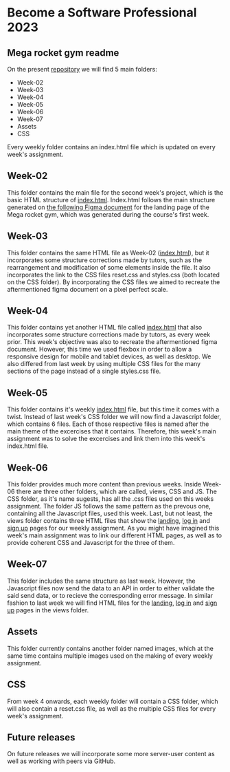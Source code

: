 # Become a Software Professional 2023

## Mega rocket gym readme

On the present [repository](https://juanignaciosobral.github.io/BaSP-M2023/) we will find 5 main folders:

- Week-02
- Week-03
- Week-04
- Week-05
- Week-06
- Week-07
- Assets
- CSS

Every weekly folder contains an index.html file which is updated on every week's assignment.

## Week-02

This folder contains the main file for the second week's project, which is the basic HTML structure of [index.html](https://juanignaciosobral.github.io/BaSP-M2023/Week-02/index.html).
Index.html follows the main structure generated on [the following Figma document](https://www.figma.com/file/q7xbVOHjKu9ofdssX15Jve/UI-kit-RR---B?node-id=701-367&t=l6S4d9vXKJCGhrmY-0) for the landing page of the Mega rocket gym, which was generated during the course's first week.

## Week-03

This folder contains the same HTML file as Week-02 ([index.html](https://juanignaciosobral.github.io/BaSP-M2023/Week-03/index.html)), but it incorporates some structure corrections made by tutors, such as the rearrangement and modification of some elements inside the file. It also incorporates the link to the CSS files reset.css and styles.css (both located on the CSS folder). By incorporating the CSS files we aimed to recreate the aftermentioned figma document on a pixel perfect scale.

## Week-04

This folder contains yet another HTML file called [index.html](https://juanignaciosobral.github.io/BaSP-M2023/Week-04/index.html) that also incorporates some structure corrections made by tutors, as every week prior. This week's objective was also to recreate the aftermentioned figma document. However, this time we used flexbox in order to allow a responsive design for mobile and tablet devices, as well as desktop. We also differed from last week by using multiple CSS files for the many sections of the page instead of a single styles.css file.

## Week-05

This folder contains it's weekly [index.html](https://juanignaciosobral.github.io/BaSP-M2023/Week-05/index.html) file, but this time it comes with a twist. Instead of last week's CSS folder we will now find a Javascript folder, which contains 6 files. Each of those respective files is named after the main theme of the excercises that it contains. Therefore, this week's main assignment was to solve the excercises and link them into this week's index.html file.

## Week-06

This folder provides much more content than previous weeks. Inside Week-06 there are three other folders, which are called, views, CSS and JS. The CSS folder, as it's name sugests, has all the .css files used on this weeks assignment. The folder JS follows the same pattern as the prevous one, containing all the Javascript files, used this week. Last, but not least, the views folder contains three HTML files that show the [landing](https://juanignaciosobral.github.io/BaSP-M2023/Week-06/views/index.html), [log in](https://juanignaciosobral.github.io/BaSP-M2023/Week-06/views/login.html) and [sign up](https://juanignaciosobral.github.io/BaSP-M2023/Week-06/views/sign-up.html) pages for our weekly assignment. As you might have imagined this week's main assignment was to link our different HTML pages, as well as to provide coherent CSS and Javascript for the three of them.

## Week-07

This folder includes the same structure as last week. However, the Javascript files now send the data to an API in order to either validate the said send data, or to recieve the corresponding error message. In similar fashion to last week we will find HTML files for the [landing](https://juanignaciosobral.github.io/BaSP-M2023/Week-07/views/index.html), [log in](https://juanignaciosobral.github.io/BaSP-M2023/Week-07/views/login.html) and [sign up](https://juanignaciosobral.github.io/BaSP-M2023/Week-07/views/sign-up.html) pages in the views folder.

## Assets

This folder currently contains another folder named images, which at the same time contains multiple images used on the making of every weekly assignment.

## CSS

From week 4 onwards, each weekly folder will contain a CSS folder, which will also contain a reset.css file, as well as the multiple CSS files for every week's assignment.

## Future releases

On future releases we will incorporate some more server-user content as well as working with peers via GitHub.